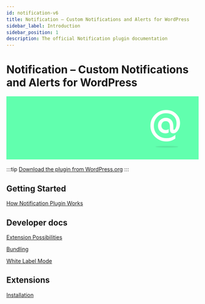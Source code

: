 ```yaml
---
id: notification-v6
title: Notification – Custom Notifications and Alerts for WordPress
sidebar_label: Introduction
sidebar_position: 1
description: The official Notification plugin documentation
---
```


# Notification – Custom Notifications and Alerts for WordPress

![Notification Plugin](./assets/notification-hires.png)

:::tip
[Download the plugin from WordPress.org](https://wordpress.org/plugins/notification/)
:::

## Getting Started

[How Notification Plugin Works](./user-guide/how-notification-plugin-works)

## Developer docs

[Extension Possibilities](./developer/general/extension-possibilities)

[Bundling](./developer/general/bundling)

[White Label Mode](./developer/general/white-label-mode)

## Extensions

[Installation](./extensions/installation)

